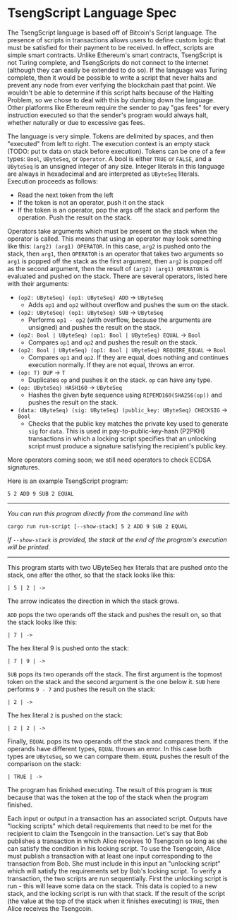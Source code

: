 # TsengScript Language Spec

The TsengScript language is based off of Bitcoin's Script language. The presence of scripts in transactions allows users to define custom logic that must be satisfied for their payment to be received. In effect, scripts are simple smart contracts. Unlike Ethereum's smart contracts, TsengScript is not Turing complete, and TsengScripts do not connect to the internet (although they can easily be extended to do so). If the language was Turing complete, then it would be possible to write a script that never halts and prevent any node from ever verifying the blockchain past that point. We wouldn't be able to determine if this script halts because of the Halting Problem, so we chose to deal with this by dumbing down the language. Other platforms like Ethereum require the sender to pay "gas fees" for every instruction executed so that the sender's program would always halt, whether naturally or due to excessive gas fees.

The language is very simple. Tokens are delimited by spaces, and then "executed" from left to right. The execution context is an empty stack (TODO: put tx data on stack before execution). Tokens can be one of a few types: `Bool`, `UByteSeq`, or `Operator`. A bool is either `TRUE` or `FALSE`, and a `UByteSeq` is an unsigned integer of any size. Integer literals in this language are always in hexadecimal and are interpreted as `UByteSeq` literals. Execution proceeds as follows:

- Read the next token from the left
- If the token is not an operator, push it on the stack
- If the token is an operator, pop the args off the stack and perform the operation. Push the result on the stack.

Operators take arguments which must be present on the stack when the operator is called. This means that using an operator may look something like this: `(arg2) (arg1) OPERATOR`. In this case, `arg2` is pushed onto the stack, then `arg1`, then `OPERATOR` is an operator that takes two arguments so `arg1` is popped off the stack as the first argument, then `arg2` is popped off as the second argument, then the result of `(arg2) (arg1) OPERATOR` is evaluated and pushed on the stack. There are several operators, listed here with their arguments:

- `(op2: UByteSeq) (op1: UByteSeq) ADD` -> `UByteSeq`
  - Adds `op1` and `op2` without overflow and pushes the sum on the stack.
- `(op2: UByteSeq) (op1: UByteSeq) SUB` -> `UByteSeq`
  - Performs `op1 - op2` (with overflow, because the arguments are unsigned) and pushes the result on the stack.
- `(op2: Bool | UByteSeq) (op1: Bool | UByteSeq) EQUAL` -> `Bool`
  - Compares `op1` and `op2` and pushes the result on the stack.
- `(op2: Bool | UByteSeq) (op1: Bool | UByteSeq) REQUIRE_EQUAL` -> `Bool`
  - Compares `op1` and `op2`. If they are equal, does nothing and continues execution normally. If they are not equal, throws an error.
- `(op: T) DUP` -> `T`
  - Duplicates `op` and pushes it on the stack. `op` can have any type.
- `(op: UByteSeq) HASH160` -> `UByteSeq`
  - Hashes the given byte sequence using `RIPEMD160(SHA256(op))` and pushes the result on the stack.
- `(data: UByteSeq) (sig: UByteSeq) (public_key: UByteSeq) CHECKSIG` -> `Bool`
  - Checks that the public key matches the private key used to generate `sig` for `data`. This is used in pay-to-public-key-hash (P2PKH) transactions in which a locking script specifies that an unlocking script must produce a signature satisfying the recipient's public key.

More operators coming soon; we still need operators to check ECDSA signatures.

Here is an example TsengScript program:

```
5 2 ADD 9 SUB 2 EQUAL
```

<hr>

_You can run this program directly from the command line with_

```
cargo run run-script [--show-stack] 5 2 ADD 9 SUB 2 EQUAL
```

_If `--show-stack` is provided, the stack at the end of the program's execution will be printed._

<hr>

This program starts with two UByteSeq hex literals that are pushed onto the stack, one after the other, so that the stack looks like this:

```
| 5 | 2 | ->
```

The arrow indicates the direction in which the stack grows.

`ADD` pops the two operands off the stack and pushes the result on, so that the stack looks like this:

```
| 7 | ->
```

The hex literal 9 is pushed onto the stack:

```
| 7 | 9 | ->
```

`SUB` pops its two operands off the stack. The first argument is the topmost token on the stack and the second argument is the one below it. `SUB` here performs `9 - 7` and pushes the result on the stack:

```
| 2 | ->
```

The hex literal `2` is pushed on the stack:

```
| 2 | 2 | ->
```

Finally, `EQUAL` pops its two operands off the stack and compares them. If the operands have different types, `EQUAL` throws an error. In this case both types are `UByteSeq`, so we can compare them. `EQUAL` pushes the result of the comparison on the stack:

```
| TRUE | ->
```

The program has finished executing. The result of this program is `TRUE` because that was the token at the top of the stack when the program finished.

Each input or output in a transaction has an associated script. Outputs have "locking scripts" which detail requirements that need to be met for the recipient to claim the Tsengcoin in the transaction. Let's say that Bob publishes a transaction in which Alice receives 10 Tsengcoin so long as she can satisfy the condition in his locking script. To use the Tsengcoin, Alice must publish a transaction with at least one input corresponding to the transaction from Bob. She must include in this input an "unlocking script" which will satisfy the requirements set by Bob's locking script. To verify a transaction, the two scripts are run sequentially. First the unlocking script is run - this will leave some data on the stack. This data is copied to a new stack, and the locking script is run with that stack. If the result of the script (the value at the top of the stack when it finishes executing) is `TRUE`, then Alice receives the Tsengcoin.
